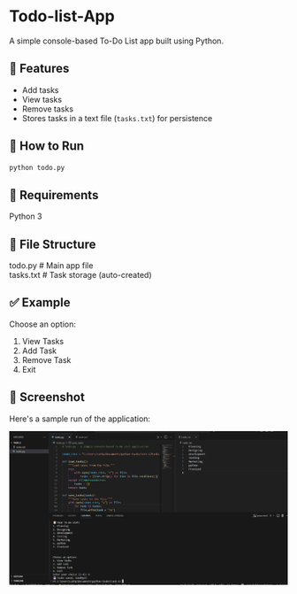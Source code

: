 # **Todo-list-App**
A simple console-based To-Do List app built using Python.

## 🚀 Features
- Add tasks
- View tasks
- Remove tasks
- Stores tasks in a text file (`tasks.txt`) for persistence

## 📁 How to Run

```bash
python todo.py
```

## 💾 Requirements
Python 3

## 📄 File Structure

todo.py         # Main app file <br>
tasks.txt       # Task storage (auto-created)

## ✅ Example

Choose an option:
1. View Tasks
2. Add Task
3. Remove Task
4. Exit

## 📸 Screenshot

Here's a sample run of the application:

![Console Screenshot](Screenshot-2.png)
